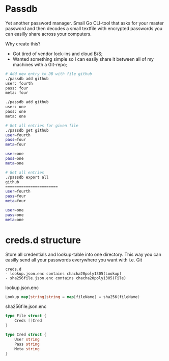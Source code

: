 Passdb
===================
Yet another password manager.
Small Go CLI-tool that asks for your master password and then decodes a small textfile with encrypted passwords you can easilly share across your computers.

Why create this?
- Got tired of vendor lock-ins and cloud B/S;
- Wanted something simple so I can easily share it between all of my machines with a Git-repo;

```bash
# Add new entry to DB with file github
./passdb add github
user: fourth
pass: four
meta: four

./passdb add github
user: one
pass: one
meta: one

# Get all entries for given file
./passdb get github
user=fourth
pass=four
meta=four

user=one
pass=one
meta=one

# Get all entries
./passdb export all
github
=======================
user=fourth
pass=four
meta=four

user=one
pass=one
meta=one
```

creds.d structure
==================
Store all credentials and lookup-table into one directory. This way
you can easilly send all your passwords everywhere you want with i.e. Git

```
creds.d
- lookup.json.enc contains chacha20poly1305(Lookup)
- sha256file.json.enc contains chacha20poly1305(File) 
```

lookup.json.enc
```go
Lookup map[string]string = map[fileName] = sha256(fileName)
```

sha256file.json.enc
```go
type File struct {
	Creds []Cred
}

type Cred struct {
	User string
	Pass string
	Meta string
}
```

